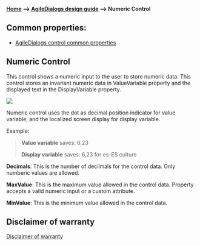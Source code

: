 __[Home](/) --> [AgileDialogs design guide](/guides/AgileDialogs-DesignGuide.md) --> Numeric Control__

## Common properties:

- [AgileDialogs control common properties](ControlCommonProperties.md)


## Numeric Control

This control shows a numeric input to the user to store numeric data. This control stores an invariant numeric data in ValueVariable property and the displayed text in the DisplayVariable property.

![](../media/AgileDialogsDesignGuide/Numeric_01.png)


Numeric control uses the dot as decimal position indicator for value variable,
and the localized screen display for display variable.

Example:

>   **Value variable** saves: 6.23
>   
>   **Display variable** saves: 6,23 for es-ES culture

**Decimals**: This is the number of decilmals for the control data. Only numberic values are allowed.

**MaxValue**: This is the maximum value allowed in the control data. Property accepts a valid numeric input or a custom attribute. 

**MinValue**: This is the minimum value allowed in the control data.

## Disclaimer of warranty

[Disclaimer of warranty](DisclaimerOfWarranty.md)
